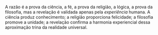 ﻿A razão é a prova da ciência, a fé, a prova da religião, a lógica, a prova da filosofia, mas a revelação é validada apenas pela *experiência* humana. A ciência produz conhecimento; a religião proporciona felicidade; a filosofia promove a unidade; a revelação confirma a harmonia experiencial dessa aproximação trina da realidade universal.